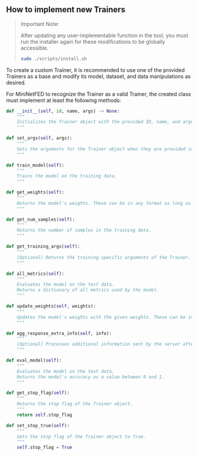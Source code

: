 ## How to implement new Trainers

> Important Note:
>
> After updating any user-implementable function in the tool, you must run the installer again for these modifications to be globally accessible.
>
> ```bash
> sudo ./scripts/install.sh
> ```

To create a custom Trainer, it is recommended to use one of the provided Trainers as a base and modify its model, dataset, and data manipulations as desired.

For MiniNetFED to recognize the Trainer as a valid Trainer, the created class must implement at least the following methods:

```python
def __init__(self, id, name, args) -> None:
    """
    Initializes the Trainer object with the provided ID, name, and arguments.
    """

def set_args(self, args):
    """
    Sets the arguments for the Trainer object when they are provided in the config.yaml configuration file.
    """

def train_model(self):
    """
    Trains the model on the training data.
    """

def get_weights(self):
    """
    Returns the model's weights. These can be in any format as long as they are compatible with the chosen aggregation function and the implementation of the update_weights function.
    """

def get_num_samples(self):
    """
    Returns the number of samples in the training data.
    """

def get_training_args(self):
    """
    (Optional) Returns the training-specific arguments of the Trainer.
    """

def all_metrics(self):
    """
    Evaluates the model on the test data.
    Returns a dictionary of all metrics used by the model.
    """

def update_weights(self, weights):
    """
    Updates the model's weights with the given weights. These can be in any format as long as they are compatible with the chosen aggregation function and the implementation of the get_weights function.
    """

def agg_response_extra_info(self, info):
    """
    (Optional) Processes additional information sent by the server after aggregation.
    """

def eval_model(self):
    """
    Evaluates the model on the test data.
    Returns the model's accuracy as a value between 0 and 1.
    """

def get_stop_flag(self):
    """
    Returns the stop flag of the Trainer object.
    """
    return self.stop_flag

def set_stop_true(self):
    """
    Sets the stop flag of the Trainer object to True.
    """
    self.stop_flag = True
```
